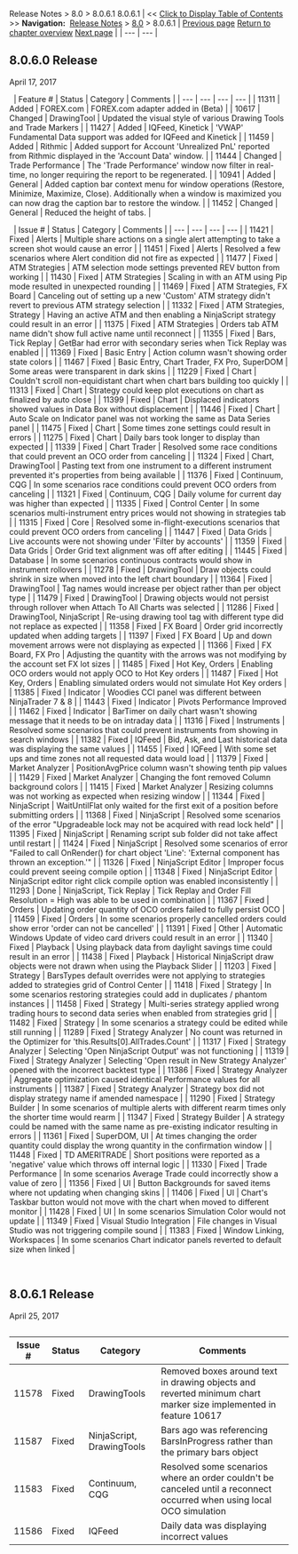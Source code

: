 ﻿

Release Notes \> 8\.0 \> 8\.0\.6\.1
8\.0\.6\.1
| \<\< [Click to Display Table of Contents](8_0_6_1.md) \>\> **Navigation:**     [Release Notes](release_notes-1.md) \> [8\.0](8_0-1.md) \> 8\.0\.6\.1 | [Previous page](8_0_7_1-1.md) [Return to chapter overview](8_0-1.md) [Next page](8_0_5_2-1.md) |
| --- | --- |
## 8\.0\.6\.0 Release

April 17, 2017

 
| Feature \# | Status | Category | Comments |
| --- | --- | --- | --- |
| 11311 | Added | FOREX.com | FOREX.com adapter added in (Beta) |
| 10617 | Changed | DrawingTool | Updated the visual style of various Drawing Tools and Trade Markers |
| 11427 | Added | IQFeed, Kinetick | 'VWAP' Fundamental Data support was added for IQFeed and Kinetick |
| 11459 | Added | Rithmic | Added support for Account 'Unrealized PnL' reported from Rithmic displayed in the 'Account Data' window. |
| 11444 | Changed | Trade Performance | The 'Trade Performance' window now filter in real\-time, no longer requiring the report to be regenerated. |
| 10941 | Added | General | Added caption bar context menu for window operations (Restore, Minimize, Maximize, Close). Additionally when a window is maximized you can now drag the caption bar to restore the window. |
| 11452 | Changed | General | Reduced the height of tabs. |

 
| Issue \# | Status | Category | Comments |
| --- | --- | --- | --- |
| 11421 | Fixed | Alerts | Multiple share actions on a single alert attempting to take a screen shot would cause an error |
| 11451 | Fixed | Alerts | Resolved a few scenarios where Alert condition did not fire as expected |
| 11477 | Fixed | ATM Strategies | ATM selection mode settings prevented REV button from working |
| 11430 | Fixed | ATM Strategies | Scaling in with an ATM using Pip mode resulted in unexpected rounding |
| 11469 | Fixed | ATM Strategies, FX Board | Canceling out of setting up a new 'Custom' ATM strategy didn't revert to previous ATM strategy selection |
| 11332 | Fixed | ATM Strategies, Strategy | Having an active ATM and then enabling a NinjaScript strategy could result in an error |
| 11375 | Fixed | ATM Strategies | Orders tab ATM name didn't show full active name until reconnect |
| 11355 | Fixed | Bars, Tick Replay | GetBar had error with secondary series when Tick Replay was enabled |
| 11369 | Fixed | Basic Entry | Action column wasn't showing order state colors |
| 11467 | Fixed | Basic Entry, Chart Trader, FX Pro, SuperDOM | Some areas were transparent in dark skins |
| 11229 | Fixed | Chart | Couldn't scroll non\-equidistant chart when chart bars building too quickly |
| 11313 | Fixed | Chart | Strategy could keep plot executions on chart as finalized by auto close |
| 11399 | Fixed | Chart | Displaced indicators showed values in Data Box without displacement |
| 11446 | Fixed | Chart | Auto Scale on Indicator panel was not working the same as Data Series panel |
| 11475 | Fixed | Chart | Some times zone settings could result in errors |
| 11275 | Fixed | Chart | Daily bars took longer to display than expected |
| 11339 | Fixed | Chart Trader | Resolved some race conditions that could prevent an OCO order from canceling |
| 11324 | Fixed | Chart, DrawingTool | Pasting text from one instrument to a different instrument prevented it's properties from being available |
| 11376 | Fixed | Continuum, CQG | In some scenarios race conditions could prevent OCO orders from canceling |
| 11321 | Fixed | Continuum, CQG | Daily volume for current day was higher than expected |
| 11335 | Fixed | Control Center | In some scenarios multi\-instrument entry prices would not showing in strategies tab |
| 11315 | Fixed | Core | Resolved some in\-flight\-executions scenarios that could prevent OCO orders from canceling |
| 11447 | Fixed | Data Grids | Live accounts were not showing under 'Filter by accounts' |
| 11359 | Fixed | Data Grids | Order Grid text alignment was off after editing |
| 11445 | Fixed | Database | In some scenarios continuous contracts would show in instrument rollovers |
| 11278 | Fixed | DrawingTool | Draw objects could shrink in size when moved into the left chart boundary |
| 11364 | Fixed | DrawingTool | Tag names would increase per object rather than per object type |
| 11479 | Fixed | DrawingTool | Drawing objects would not persist through rollover when Attach To All Charts was selected |
| 11286 | Fixed | DrawingTool, NinjaScript | Re\-using drawing tool tag with different type did not replace as expected |
| 11358 | Fixed | FX Board | Order grid incorrectly updated when adding targets |
| 11397 | Fixed | FX Board | Up and down movement arrows were not displaying as expected |
| 11366 | Fixed | FX Board, FX Pro | Adjusting the quantity with the arrows was not modifying by the account set FX lot sizes |
| 11485 | Fixed | Hot Key, Orders | Enabling OCO orders would not apply OCO to Hot Key orders |
| 11487 | Fixed | Hot Key, Orders | Enabling simulated orders would not simulate Hot Key orders |
| 11385 | Fixed | Indicator | Woodies CCI panel was different between NinjaTrader 7 \& 8 |
| 11443 | Fixed | Indicator | Pivots Performance Improved |
| 11462 | Fixed | Indicator | BarTimer on daily chart wasn't showing message that it needs to be on intraday data |
| 11316 | Fixed | Instruments | Resolved some scenarios that could prevent instruments from showing in search windows |
| 11382 | Fixed | IQFeed | Bid, Ask, and Last historical data was displaying the same values |
| 11455 | Fixed | IQFeed | With some set ups and time zones not all requested data would load |
| 11379 | Fixed | Market Analyzer | PositionAvgPrice column wasn't showing tenth pip values |
| 11429 | Fixed | Market Analyzer | Changing the font removed Column background colors |
| 11415 | Fixed | Market Analyzer | Resizing columns was not working as expected when resizing window |
| 11344 | Fixed | NinjaScript | WaitUntilFlat only waited for the first exit of a position before submitting orders |
| 11368 | Fixed | NinjaScript | Resolved some scenarios of the error "Upgradeable lock may not be acquired with read lock held" |
| 11395 | Fixed | NinjaScript | Renaming script sub folder did not take affect until restart |
| 11424 | Fixed | NinjaScript | Resolved some scenarios of error "Failed to call OnRender() for chart object 'Line': 'External component has thrown an exception.'" |
| 11326 | Fixed | NinjaScript Editor | Improper focus could prevent seeing compile option |
| 11348 | Fixed | NinjaScript Editor | NinjaScript editor right click compile option was enabled inconsistently |
| 11293 | Done | NinjaScript, Tick Replay | Tick Replay and Order Fill Resolution \= High was able to be used in combination |
| 11367 | Fixed | Orders | Updating order quantity of OCO orders failed to fully persist OCO |
| 11459 | Fixed | Orders | In some scenarios properly cancelled orders could show error 'order can not be cancelled' |
| 11391 | Fixed | Other | Automatic Windows Update of video card drivers could result in an error |
| 11340 | Fixed | Playback | Using playback data from daylight savings time could result in an error |
| 11438 | Fixed | Playback | Historical NinjaScript draw objects were not drawn when using the Playback Slider |
| 11203 | Fixed | Strategy | BarsTypes default overrides were not applying to strategies added to strategies grid of Control Center |
| 11418 | Fixed | Strategy | In some scenarios restoring strategies could add in duplicates / phantom instances |
| 11458 | Fixed | Strategy | Multi\-series strategy applied wrong trading hours to second data series when enabled from strategies grid |
| 11482 | Fixed | Strategy | In some scenarios a strategy could be edited while still running |
| 11289 | Fixed | Strategy Analyzer | No count was returned in the Optimizer for 'this.Results\[0].AllTrades.Count' |
| 11317 | Fixed | Strategy Analyzer | Selecting 'Open NinjaScript Output' was not functioning |
| 11319 | Fixed | Strategy Analyzer | Selecting 'Open result in New Strategy Analyzer' opened with the incorrect backtest type |
| 11386 | Fixed | Strategy Analyzer | Aggregate optimization caused identical Performance values for all instruments |
| 11387 | Fixed | Strategy Analyzer | Strategy box did not display strategy name if amended namespace |
| 11290 | Fixed | Strategy Builder | In some scenarios of multiple alerts with different rearm times only the shorter time would rearm |
| 11347 | Fixed | Strategy Builder | A strategy could be named with the same name as pre\-existing indicator resulting in errors |
| 11361 | Fixed | SuperDOM, UI | At times changing the order quantity could display the wrong quantity in the confirmation window |
| 11448 | Fixed | TD AMERITRADE | Short positions were reported as a 'negative' value which throws off internal logic |
| 11330 | Fixed | Trade Performance | In some scenarios Average Trade could incorrectly show a value of zero |
| 11356 | Fixed | UI | Button Backgrounds for saved items where not updating when changing skins |
| 11406 | Fixed | UI | Chart's Taskbar button would not move with the chart when moved to different monitor |
| 11428 | Fixed | UI | In some scenarios Simulation Color would not update |
| 11349 | Fixed | Visual Studio Integration | File changes in Visual Studio was not triggering compile sound |
| 11383 | Fixed | Window Linking, Workspaces | In some scenarios Chart indicator panels reverted to default size when linked |

 

## 8\.0\.6\.1 Release

April 25, 2017

## 
| Issue \# | Status | Category | Comments |
| --- | --- | --- | --- |
| 11578 | Fixed | DrawingTools | Removed boxes around text in drawing objects and reverted minimum chart marker size implemented in feature 10617 |
| 11587 | Fixed | NinjaScript, DrawingTools | Bars ago was referencing BarsInProgress rather than the primary bars object |
| 11583 | Fixed | Continuum, CQG | Resolved some scenarios where an order couldn't be canceled until a reconnect occurred when using local OCO simulation |
| 11586 | Fixed | IQFeed | Daily data was displaying incorrect values |

